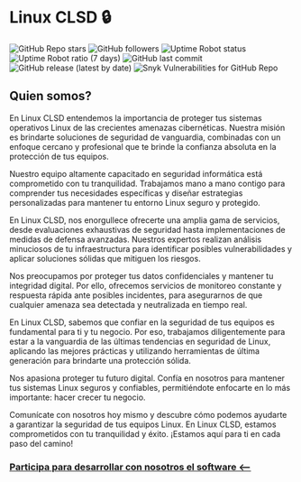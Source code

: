 # Linux CLSD 🔒

![GitHub Repo stars](https://img.shields.io/github/stars/linux-clsd/linux-clsd?style=plastic) ![GitHub followers](https://img.shields.io/github/followers/linux-clsd?style=plastic) ![Uptime Robot status](https://img.shields.io/uptimerobot/status/m794441368-3749853622b1e76cd00e5292?style=plastic) ![Uptime Robot ratio (7 days)](https://img.shields.io/uptimerobot/ratio/7/m794441368-3749853622b1e76cd00e5292?style=plastic) ![GitHub last commit](https://img.shields.io/github/last-commit/linux-clsd/linux-clsd?style=plastic) ![GitHub release (latest by date)](https://img.shields.io/github/v/release/linux-clsd/linux-clsd) ![Snyk Vulnerabilities for GitHub Repo](https://img.shields.io/snyk/vulnerabilities/github/linux-clsd/linux-clsd?style=plastic)

## Quien somos?
En Linux CLSD entendemos la importancia de proteger tus sistemas operativos Linux de las crecientes amenazas cibernéticas. Nuestra misión es brindarte soluciones de seguridad de vanguardia, combinadas con un enfoque cercano y profesional que te brinde la confianza absoluta en la protección de tus equipos.

Nuestro equipo altamente capacitado en seguridad informática está comprometido con tu tranquilidad. Trabajamos mano a mano contigo para comprender tus necesidades específicas y diseñar estrategias personalizadas para mantener tu entorno Linux seguro y protegido.

En Linux CLSD, nos enorgullece ofrecerte una amplia gama de servicios, desde evaluaciones exhaustivas de seguridad hasta implementaciones de medidas de defensa avanzadas. Nuestros expertos realizan análisis minuciosos de tu infraestructura para identificar posibles vulnerabilidades y aplicar soluciones sólidas que mitiguen los riesgos.

Nos preocupamos por proteger tus datos confidenciales y mantener tu integridad digital. Por ello, ofrecemos servicios de monitoreo constante y respuesta rápida ante posibles incidentes, para asegurarnos de que cualquier amenaza sea detectada y neutralizada en tiempo real.

En Linux CLSD, sabemos que confiar en la seguridad de tus equipos es fundamental para ti y tu negocio. Por eso, trabajamos diligentemente para estar a la vanguardia de las últimas tendencias en seguridad de Linux, aplicando las mejores prácticas y utilizando herramientas de última generación para brindarte una protección sólida.

Nos apasiona proteger tu futuro digital. Confía en nosotros para mantener tus sistemas Linux seguros y confiables, permitiéndote enfocarte en lo más importante: hacer crecer tu negocio.

Comunícate con nosotros hoy mismo y descubre cómo podemos ayudarte a garantizar la seguridad de tus equipos Linux. En Linux CLSD, estamos comprometidos con tu tranquilidad y éxito. ¡Estamos aquí para ti en cada paso del camino!

### [Participa para desarrollar con nosotros el software <--](https://github.com/linux-clsd/linux-clsd/wiki/Contribuci%C3%B3n-y-participaci%C3%B3n)
